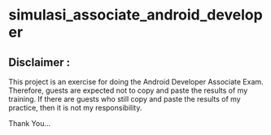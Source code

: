 # simulasi_associate_android_developer
## Disclaimer :
This project is an exercise for doing the Android Developer Associate Exam. Therefore, guests are expected not to copy and paste the results of my training. If there are guests who still copy and paste the results of my practice, then it is not my responsibility.

Thank You...
